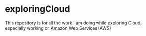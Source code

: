 # exploringCloud
This repository is for all the work I am doing while exploring Cloud, especially working on Amazon Web Services (AWS)
